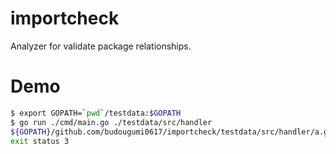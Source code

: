 # importcheck
Analyzer for validate package relationships.

# Demo
```bash
$ export GOPATH=`pwd`/testdata:$GOPATH
$ go run ./cmd/main.go ./testdata/src/handler
${GOPATH}/github.com/budougumi0617/importcheck/testdata/src/handler/a.go:7:2: handler must not include "repository"
exit status 3
```
